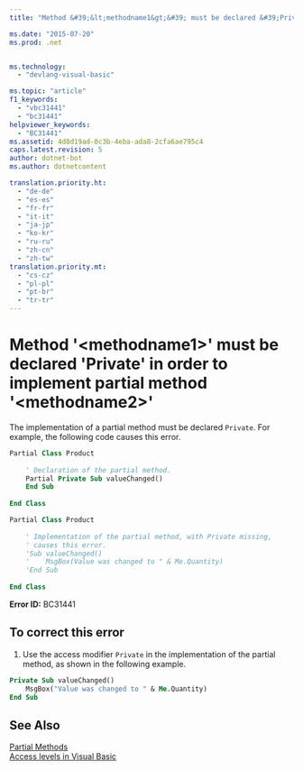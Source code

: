 ```yaml
---
title: "Method &#39;&lt;methodname1&gt;&#39; must be declared &#39;Private&#39; in order to implement partial method &#39;&lt;methodname2&gt;&#39;"

ms.date: "2015-07-20"
ms.prod: .net


ms.technology: 
  - "devlang-visual-basic"

ms.topic: "article"
f1_keywords: 
  - "vbc31441"
  - "bc31441"
helpviewer_keywords: 
  - "BC31441"
ms.assetid: 4d8d19ad-0c3b-4eba-ada8-2cfa6ae795c4
caps.latest.revision: 5
author: dotnet-bot
ms.author: dotnetcontent

translation.priority.ht: 
  - "de-de"
  - "es-es"
  - "fr-fr"
  - "it-it"
  - "ja-jp"
  - "ko-kr"
  - "ru-ru"
  - "zh-cn"
  - "zh-tw"
translation.priority.mt: 
  - "cs-cz"
  - "pl-pl"
  - "pt-br"
  - "tr-tr"
---
```

# Method &#39;&lt;methodname1&gt;&#39; must be declared &#39;Private&#39; in order to implement partial method &#39;&lt;methodname2&gt;&#39;
The implementation of a partial method must be declared `Private`. For example, the following code causes this error.  
  
```vb  
Partial Class Product  
  
    ' Declaration of the partial method.  
    Partial Private Sub valueChanged()  
    End Sub  
  
End Class  
```  
  
```vb  
Partial Class Product  
  
    ' Implementation of the partial method, with Private missing,   
    ' causes this error.   
    'Sub valueChanged()  
    '    MsgBox(Value was changed to " & Me.Quantity)  
    'End Sub  
  
End Class  
```  
  
 **Error ID:** BC31441  
  
## To correct this error  
  
1.  Use the access modifier `Private` in the implementation of the partial method, as shown in the following example.  
  
```vb  
Private Sub valueChanged()  
    MsgBox("Value was changed to " & Me.Quantity)  
End Sub  
```  
  
## See Also  
 [Partial Methods](../../visual-basic/programming-guide/language-features/procedures/partial-methods.md)   
 [Access levels in Visual Basic](../../visual-basic/programming-guide/language-features/declared-elements/access-levels.md)
